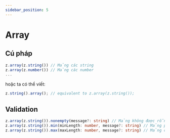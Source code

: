 ```yaml
---
sidebar_position: 5
---
```


# Array

## Cú pháp

```ts
z.array(z.string()) // Mảng các string
z.array(z.number()) // Mảng các number
...
```

hoặc ta có thể viết:

```ts
z.string().array(); // equivalent to z.array(z.string());
```

## Validation

```ts
z.array(z.string()).nonempty(message?: string) // Mảng không được rỗng
z.array(z.string()).min(minLength: number, message?: string) // Mảng phải có ít nhất "minLength" phần tử
z.array(z.string()).max(maxLength: number, message?: string) // Mảng chỉ được có tối đa "maxLength" phần tử
```
